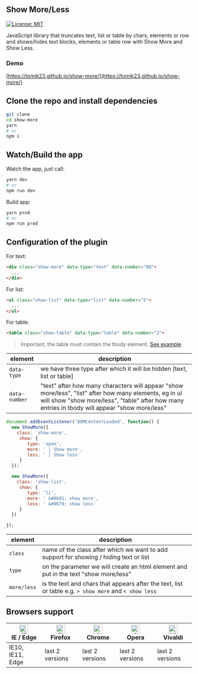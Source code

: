 ## Show More/Less

[![License: MIT](https://img.shields.io/badge/License-MIT-blue.svg)](https://opensource.org/licenses/MIT)

JavaScript library that truncates text, list or table by chars, elements or row and shows/hides text blocks, elements or table row with Show More and Show Less.

### Demo

[https://tomik23.github.io/show-more/](https://tomik23.github.io/show-more/)

## Clone the repo and install dependencies
```bash
git clone
cd show-more
yarn
# or
npm i
```
## Watch/Build the app
Watch the app, just call:

```bash
yarn dev
# or
npm run dev
```

Build app:

```bash
yarn prod
# or
npm run prod
```

## Configuration of the plugin

For text:
```html
<div class="show-more" data-type="text" data-number="80">
  ...
</div>
```

For list:
```html
<ul class="show-list" data-type="list" data-number="5">
  ...
</ul>
```

For table:
```html
<table class="show-table" data-type="table" data-number="2">
```
> Important, the table must contain the tbody element. [See example](https://tomik23.github.io/show-more/)

| element | description |
|--------------- |-------------|
| `data-type` | we have three type after which it will be hidden [text, list or table] |
| `data-number` | "text" after how many characters will appear "show more/less", "list" after how many elements, eg in ul will show "show more/less", "table" after how many entries in tbody will appear "show more/less" |


```javascript
document.addEventListener('DOMContentLoaded', function() {
  new ShowMore({
    class: 'show-more',
     show: {
        type: 'span',
        more: ' | Show more',
        less: ' | Show less'
     }
  });

  new ShowMore({
    class: 'show-list',
     show: {
        type: 'li',
        more: ' &#8681; show more',
        less: ' &#8679; show less'
     }
  })

});
```

| element | description |
|----------|-------------|
| `class` | name of the class after which we want to add support for showing / hiding text or list |
| `type` | on the parameter we will create an html element and put in the text "show more/less" |
| `more/less` | is the text and chars that appears after the text, list or table e.g. `> show more` and  `< show less` |


## Browsers support

| [<img src="https://raw.githubusercontent.com/alrra/browser-logos/master/src/edge/edge_48x48.png" alt="IE / Edge" width="24px" height="24px" />](http://godban.github.io/browsers-support-badges/)<br/>IE / Edge | [<img src="https://raw.githubusercontent.com/alrra/browser-logos/master/src/firefox/firefox_48x48.png" alt="Firefox" width="24px" height="24px" />](http://godban.github.io/browsers-support-badges/)<br/>Firefox | [<img src="https://raw.githubusercontent.com/alrra/browser-logos/master/src/chrome/chrome_48x48.png" alt="Chrome" width="24px" height="24px" />](http://godban.github.io/browsers-support-badges/)<br/>Chrome | [<img src="https://raw.githubusercontent.com/alrra/browser-logos/master/src/opera/opera_48x48.png" alt="Opera" width="24px" height="24px" />](http://godban.github.io/browsers-support-badges/)<br/>Opera | [<img src="https://raw.githubusercontent.com/alrra/browser-logos/master/src/vivaldi/vivaldi_48x48.png" alt="Vivaldi" width="24px" height="24px" />](http://godban.github.io/browsers-support-badges/)<br/>Vivaldi |
| --------- | --------- | --------- | --------- | --------- |
| IE10, IE11, Edge| last 2 versions| last 2 versions| last 2 versions| last 2 versions